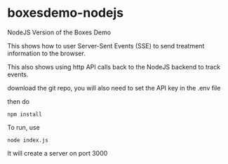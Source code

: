 # boxesdemo-nodejs
NodeJS Version of the Boxes Demo


This shows how to user Server-Sent Events (SSE) to send treatment information to the browser. 

This also shows using http API calls back to the NodeJS backend to track events.

download the git repo, you will also need to set the API key in the .env file

then do 

```
npm install
```


To run, use
```
node index.js
```

It will create a server on port 3000

